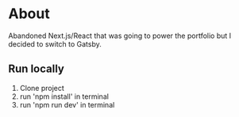 # About

Abandoned Next.js/React that was going to power the portfolio but I decided to switch to Gatsby.

## Run locally

1. Clone project
2. run 'npm install' in terminal
3. run 'npm run dev' in terminal